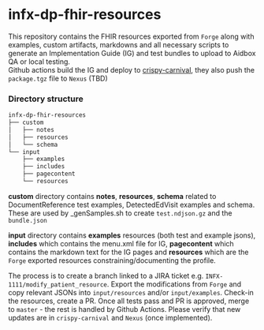 # infx-dp-fhir-resources  
This repository contains the FHIR resources exported from `Forge` along with examples, custom artifacts, markdowns and all necessary scripts to generate an Implementation Guide (IG) and test bundles to upload to Aidbox QA or local testing.  
Github actions build the IG and deploy to [crispy-carnival](https://crispy-carnival-61996e6e.pages.github.io/), they also push the `package.tgz` file to `Nexus` (TBD)  

### Directory structure

```bash
infx-dp-fhir-resources  
├── custom  
│   ├── notes  
│   ├── resources  
│   └── schema  
└── input  
    ├── examples  
    ├── includes  
    ├── pagecontent  
    └── resources  
```

**custom** directory contains **notes**, **resources**, **schema** related to DocumentReference test examples, DetectedEdVisit examples and schema. These are used by _genSamples.sh to create `test.ndjson.gz` and the `bundle.json`  
  
**input** directory contains **examples** resources (both test and example jsons), **includes** which contains the menu.xml file for IG, **pagecontent** which contains the markdown text for the IG pages and **resources** which are the `Forge` exported resources constraining/documenting the profile.  
  
The process is to create a branch linked to a JIRA ticket e.g. `INFX-1111/modify_patient_resource`.  Export the modifications from `Forge` and copy relevant JSONs into `input/resources` and/or `input/examples`.  Check-in the resources, create a PR.  Once all tests pass and PR is approved, merge to `master` - the rest is handled by Github Actions.  Please verify that new updates are in `crispy-carnival` and `Nexus` (once implemented).  